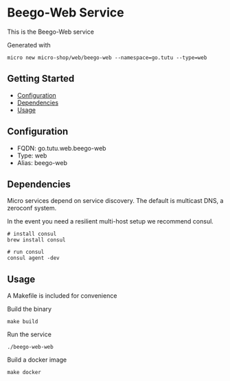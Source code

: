 # Beego-Web Service

This is the Beego-Web service

Generated with

```
micro new micro-shop/web/beego-web --namespace=go.tutu --type=web
```

## Getting Started

- [Configuration](#configuration)
- [Dependencies](#dependencies)
- [Usage](#usage)

## Configuration

- FQDN: go.tutu.web.beego-web
- Type: web
- Alias: beego-web

## Dependencies

Micro services depend on service discovery. The default is multicast DNS, a zeroconf system.

In the event you need a resilient multi-host setup we recommend consul.

```
# install consul
brew install consul

# run consul
consul agent -dev
```

## Usage

A Makefile is included for convenience

Build the binary

```
make build
```

Run the service
```
./beego-web-web
```

Build a docker image
```
make docker
```